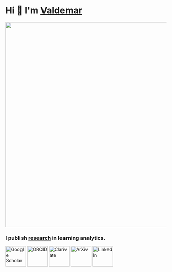 # Hi 👋 I'm [Valdemar](https://elea.sk/valdemar/cv.pdf)

<img src="https://elea.sk/valdemar/images/slider/1.jpg" width="640">

### I publish [research](https://github.com/valdemarsv/research) in learning analytics.

<a href="https://scholar.google.com/citations?user=CSMVlf0AAAAJ&hl=en"><img title="Google Scholar" height="64" width="64" src="https://cdn.simpleicons.org/googlescholar"></a>
<a href="https://orcid.org/0000-0001-8546-280X"><img title="ORCID" height="64" width="64" src="https://cdn.simpleicons.org/orcid"></a>
<a href="https://www.webofscience.com/wos/author/rid/GPG-1431-2022"><img title="Clarivate" height="64" width="64" src="https://cdn.simpleicons.org/clarivate"></a>
<a href="https://arxiv.org/a/svabensky_v_1.html"><img title="ArXiv" height="64" width="64" src="https://cdn.simpleicons.org/arxiv"></a>
<a href="https://www.linkedin.com/in/valdemarsvabensky"><img title="LinkedIn" height="64" width="64" src="https://cdn.simpleicons.org/linkedin"></a>

<!--
**valdemarsv/valdemarsv** is a ✨ _special_ ✨ repository because its `README.md` (this file) appears on your GitHub profile.

Here are some ideas to get you started:
https://rahuldkjain.github.io/gh-profile-readme-generator/
-->
